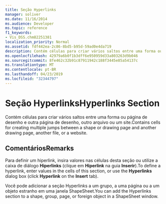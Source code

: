 ```yaml
---
title: Seção Hyperlinks
manager: soliver
ms.date: 11/16/2014
ms.audience: Developer
ms.topic: reference
f1_keywords:
- Vis_DSS.chm82251381
localization_priority: Normal
ms.assetid: fdf442ea-2c86-8bd5-b95d-59ad0e4da719
description: Contém células para criar vários saltos entre uma forma ou página de desenho e outra página de desenho, outro arquivo ou um site.
ms.openlocfilehash: 42979a6b0f1b3dff6e950959d33a803263d9b046
ms.sourcegitcommit: 8fe462c32b91c87911942c188f3445e85a54137c
ms.translationtype: MT
ms.contentlocale: pt-BR
ms.lasthandoff: 04/23/2019
ms.locfileid: "32344797"
---
```

# <a name="hyperlinks-section"></a><span data-ttu-id="1f71f-103">Seção Hyperlinks</span><span class="sxs-lookup"><span data-stu-id="1f71f-103">Hyperlinks Section</span></span>

<span data-ttu-id="1f71f-104">Contém células para criar vários saltos entre uma forma ou página de desenho e outra página de desenho, outro arquivo ou um site.</span><span class="sxs-lookup"><span data-stu-id="1f71f-104">Contains cells for creating multiple jumps between a shape or drawing page and another drawing page, another file, or a website.</span></span>
  
## <a name="remarks"></a><span data-ttu-id="1f71f-105">Comentários</span><span class="sxs-lookup"><span data-stu-id="1f71f-105">Remarks</span></span>

<span data-ttu-id="1f71f-106">Para definir um hiperlink, insira valores nas células desta seção ou utilize a caixa de diálogo **Hiperlinks** (clique em **Hiperlink** na guia **Inserir**).</span><span class="sxs-lookup"><span data-stu-id="1f71f-106">To define a hyperlink, enter values in the cells of this section, or use the **Hyperlinks** dialog box (click **Hyperlink** on the **Insert** tab).</span></span> 
  
<span data-ttu-id="1f71f-107">Você pode adicionar a seção Hyperlinks a um grupo, a uma página ou a um objeto estranho em uma janela ShapeSheet.</span><span class="sxs-lookup"><span data-stu-id="1f71f-107">You can add the Hyperlinks section to a shape, group, page, or foreign object in a ShapeSheet window.</span></span>
  

